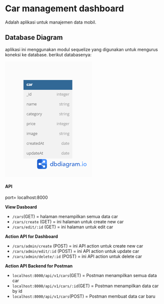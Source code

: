 # Car management dashboard

Adalah aplikasi untuk manajemen data mobil.

## Database Diagram

aplikasi ini menggunakan modul sequelize yang
digunakan untuk mengurus koneksi ke
database. berikut databasenya:

![diagram](public/images/dokumentasi/db_diagram.png)


#### API

port= localhost:8000

**View Dasboard**

- `/cars`(GET) = halaman menampilkan semua data car
- `/cars/create` (GET) = ini halaman untuk create new car
- `/cars/edit/:id` (GET) = ini halaman untuk edit car

**Action API for Dashboard**

- `/cars/admin/create` (POST) = ini API action untuk create new car
- `/cars/admin/edit/:id` (POST) = ini API action untuk update car
- `/cars/admin/delete/:id` (POST) = ini API action untuk delete car

**Action API Backend for Postman**
- `localhost:8000/api/v1/cars`(GET) = Postman menampilkan semua data car
- `localhost:8000/api/v1/cars/:id`(GET) = Postman menampilkan data car by id
- `localhost:8000/api/v1/cars`(POST) = Postman membuat data car baru

